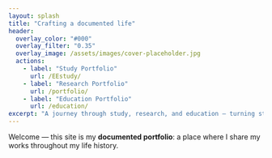 ```yaml
---
layout: splash
title: "Crafting a documented life"
header:
  overlay_color: "#000"
  overlay_filter: "0.35"
  overlay_image: /assets/images/cover-placeholder.jpg
  actions:
    - label: "Study Portfolio"
      url: /EEstudy/
    - label: "Research Portfolio"
      url: /portfolio/
    - label: "Education Portfolio"
      url: /education/        
excerpt: "A journey through study, research, and education — turning struggles into growth."
---
```


Welcome — this site is my **documented portfolio**: a place where I share my works throughout my life history.
